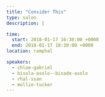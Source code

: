 ```yaml
---
title: "Consider This"
type: salon
description: |

time:
  start: 2018-01-17 16:30:00 +0000
  end: 2018-01-17 18:30:00 +0000
location: ramphal

speakers:
  - chloe-gabriel
  - bisola-asolo--bisade-asolo
  - rhal-ssan
  - mollie-tucker
---
```

